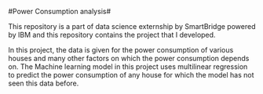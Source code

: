 #Power Consumption analysis#

This repository is a part of data science externship by SmartBridge powered by IBM and this repository contains the project that I developed. 

In this project, the data is given for the power consumption of various houses and many other factors on which the power consumption depends on. The Machine learning model in this project uses multilinear regression to predict the power consumption of any house for which the model has not seen this data before.
